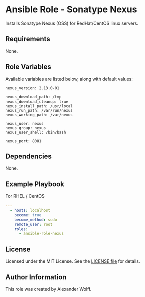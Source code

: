 # Ansible Role - Sonatype Nexus

Installs Sonatype Nexus (OSS) for RedHat/CentOS linux servers.

## Requirements

None.

## Role Variables

Available variables are listed below, along with default values:

    nexus_version: 2.13.0-01

    nexus_download_path: /tmp
    nexus_download_cleanup: true
    nexus_install_path: /usr/local
    nexus_run_path: /var/run/nexus
    nexus_working_path: /var/nexus

    nexus_user: nexus
    nexus_group: nexus
    nexus_user_shell: /bin/bash

    nexus_port: 8081

## Dependencies

None.

## Example Playbook

For RHEL / CentOS

```yaml
---
  - hosts: localhost
    become: true
    become_method: sudo
    remote_user: root
    roles:
      - ansible-role-nexus
```
## License

Licensed under the MIT License. See the [LICENSE file](LICENSE) for details.

## Author Information

This role was created by Alexander Wolff.
